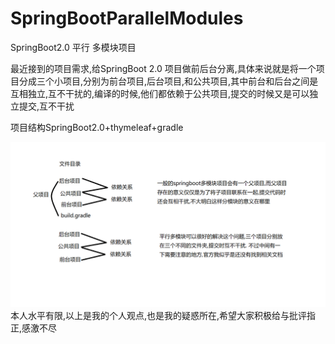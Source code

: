 # SpringBootParallelModules
SpringBoot2.0 平行 多模块项目 

最近接到的项目需求,给SpringBoot 2.0 项目做前后台分离,具体来说就是将一个项目分成三个小项目,分别为前台项目,后台项目,和公共项目,其中前台和后台之间是互相独立,互不干扰的,编译的时候,他们都依赖于公共项目,提交的时候又是可以独立提交,互不干扰

项目结构SpringBoot2.0+thymeleaf+gradle

![图片加载失败](https://github.com/function0413/SpringBootParallelModules/blob/master/%E5%AF%B9%E6%AF%94.png)
本人水平有限,以上是我的个人观点,也是我的疑惑所在,希望大家积极给与批评指正,感激不尽
